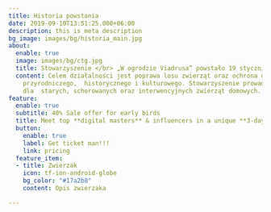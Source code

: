 ```yaml
---
title: Historia powstania
date: 2019-09-10T13:51:25.000+06:00
description: this is meta description
bg_image: images/bg/historia_main.jpg
about:
  enable: true
  image: images/bg/ctg.jpg
  title: Stowarzyszenie </br> „W ogrodzie Viadrusa” powstało 19 stycznia 2018 r.
  content: Celem działalności jest poprawa losu zwierząt oraz ochrona dziedzictwa
    przyrodniczego,  historycznego i kulturowego. Stowarzyszenie prowadzi hospicjum
    dla  starych, schorowanych oraz interwencyjnych zwierząt domowych.
feature:
  enable: true
  subtitle: 40% Sale offer for early birds
  title: Meet top **digital masters** & influencers in a unique **3-days** experience.
  button:
    enable: true
    label: Get ticket man!!!
    link: pricing
  feature_item:
  - title: Zwierzak
    icon: tf-ion-android-globe
    bg_color: "#17a2b8"
    content: Opis zwierzaka

---
```

